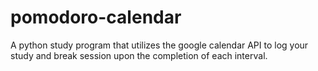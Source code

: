 # pomodoro-calendar

A python study program that utilizes the google calendar API to log your study 
and break session upon the completion of each interval.
